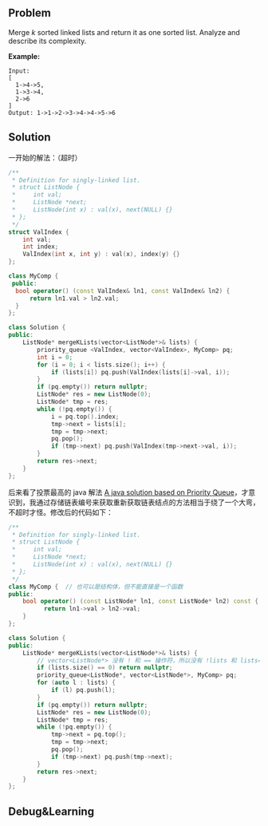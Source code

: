 ## Problem

Merge *k* sorted linked lists and return it as one sorted list. Analyze and describe its complexity.

**Example:**

```
Input:
[
  1->4->5,
  1->3->4,
  2->6
]
Output: 1->1->2->3->4->4->5->6
```



## Solution

一开始的解法：（超时）

```cpp
/**
 * Definition for singly-linked list.
 * struct ListNode {
 *     int val;
 *     ListNode *next;
 *     ListNode(int x) : val(x), next(NULL) {}
 * };
 */
struct ValIndex {
    int val;
    int index;
    ValIndex(int x, int y) : val(x), index(y) {}
};

class MyComp {
 public:
  bool operator() (const ValIndex& ln1, const ValIndex& ln2) {
      return ln1.val > ln2.val;
  }
};

class Solution {
public:
    ListNode* mergeKLists(vector<ListNode*>& lists) {
        priority_queue <ValIndex, vector<ValIndex>, MyComp> pq;
        int i = 0;
        for (i = 0; i < lists.size(); i++) {
            if (lists[i]) pq.push(ValIndex(lists[i]->val, i));
        }
        if (pq.empty()) return nullptr;
        ListNode* res = new ListNode(0);
        ListNode* tmp = res;
        while (!pq.empty()) {
            i = pq.top().index;
            tmp->next = lists[i];
            tmp = tmp->next;
            pq.pop();
            if (tmp->next) pq.push(ValIndex(tmp->next->val, i));
        }
        return res->next;
    }
};
```

后来看了投票最高的 java 解法 [A java solution based on Priority Queue](https://leetcode.com/problems/merge-k-sorted-lists/discuss/10528/A-java-solution-based-on-Priority-Queue)，才意识到，我通过存储链表编号来获取重新获取链表结点的方法相当于绕了一个大弯，不超时才怪。修改后的代码如下：

```cpp
/**
 * Definition for singly-linked list.
 * struct ListNode {
 *     int val;
 *     ListNode *next;
 *     ListNode(int x) : val(x), next(NULL) {}
 * };
 */
class MyComp {  // 也可以是结构体，但不能直接是一个函数
public:
    bool operator() (const ListNode* ln1, const ListNode* ln2) const {  // 指针无需引用
          return ln1->val > ln2->val;
    }
};

class Solution {
public:
    ListNode* mergeKLists(vector<ListNode*>& lists) {
        // vector<ListNode*> 没有 ! 和 == 操作符，所以没有 !lists 和 lists==NULL 的用法
        if (lists.size() == 0) return nullptr;
        priority_queue<ListNode*, vector<ListNode*>, MyComp> pq;
        for (auto l : lists) {
            if (l) pq.push(l);
        }
        if (pq.empty()) return nullptr;
        ListNode* res = new ListNode(0);
        ListNode* tmp = res;
        while (!pq.empty()) {
            tmp->next = pq.top();
            tmp = tmp->next;
            pq.pop();
            if (tmp->next) pq.push(tmp->next);
        }
        return res->next;
    }
};
```



## Debug&Learning



